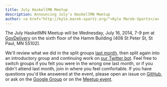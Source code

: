 ```yaml
---
title: July HaskellMN Meetup
description: Announcing July's HaskellMN Meetup
author: <a href="http://kyle.marek-spartz.org/">Kyle Marek-Spartz</a>
---
```


The July HaskellMN Meetup will be Wednesday, July 16, 2014, 7-9 pm at [GovDelivery](http://www.govdelivery.com/) on the sixth floor of the Hamm Building (408 St Peter St, St Paul, MN 55102).

We'll review what we did in the split groups [last month](/posts/2014-06-27-events-predating-the-blog.html), then split
again into an introductory group and continuing work on
[our Twitter bot](https://github.com/HaskellMN/haskell-mn-twitter-bot).
Feel free to switch groups if you felt you were in the wrong one last
month, or if you didn't attend last month, join in where you feel
comfortable. If you have questions you'd like
answered at the event, please open an issue on
[GitHub](https://github.com/HaskellMN/beginners-night-questions/issues),
or ask on the
[Google Group](https://groups.google.com/forum/#!forum/haskellmn)
or on the
[Meetup event](http://www.meetup.com/HaskellMN/events/191666152/).

